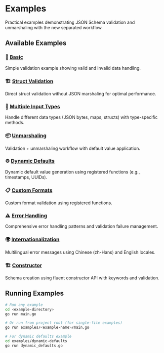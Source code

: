 # Examples

Practical examples demonstrating JSON Schema validation and unmarshaling with the new separated workflow.

## Available Examples

### 🎯 [Basic](./basic/)
Simple validation example showing valid and invalid data handling.

### 🏗️ [Struct Validation](./struct-validation/)
Direct struct validation without JSON marshaling for optimal performance.

### 🔄 [Multiple Input Types](./multiple-input-types/)
Handle different data types (JSON bytes, maps, structs) with type-specific methods.

### 📦 [Unmarshaling](./unmarshaling/)
Validation + unmarshaling workflow with default value application.

### ⚙️ [Dynamic Defaults](./dynamic-defaults/)
Dynamic default value generation using registered functions (e.g., timestamps, UUIDs).

### 📋 [Custom Formats](./custom-formats/)
Custom format validation using registered functions.

### ⚠️ [Error Handling](./error-handling/)
Comprehensive error handling patterns and validation failure management.

### 🌍 [Internationalization](./i18n/)
Multilingual error messages using Chinese (zh-Hans) and English locales.

### 🏗️ [Constructor](./constructor/)
Schema creation using fluent constructor API with keywords and validation.

## Running Examples

```bash
# Run any example
cd <example-directory>
go run main.go

# Or run from project root (for single-file examples)
go run examples/<example-name>/main.go

# For dynamic defaults example
cd examples/dynamic-defaults
go run dynamic_defaults.go
```
